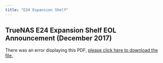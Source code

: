 ```yaml
---
title: "E24 Expansion Shelf"
---
```


## TrueNAS E24 Expansion Shelf EOL Announcement (December 2017)

<object data="https://www.truenas.com/docs/files/E24EOL.pdf" width="95%" height="1000">
  There was an error displaying this PDF, <a href="https://www.truenas.com/docs/files/E24EOL.pdf">please click here to download the file.</a>
</object>
